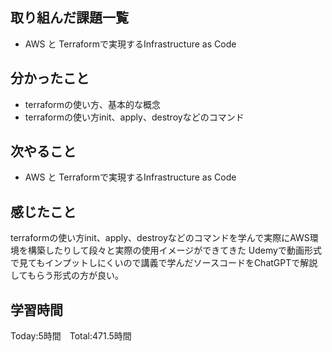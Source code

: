## 取り組んだ課題一覧

- AWS と Terraformで実現するInfrastructure as Code


## 分かったこと

- terraformの使い方、基本的な概念
- terraformの使い方init、apply、destroyなどのコマンド

## 次やること　

- AWS と Terraformで実現するInfrastructure as Code


## 感じたこと

 terraformの使い方init、apply、destroyなどのコマンドを学んで実際にAWS環境を構築したりして段々と実際の使用イメージができてきた
Udemyで動画形式で見てもインプットしにくいので講義で学んだソースコードをChatGPTで解説してもらう形式の方が良い。



## 学習時間

Today:5時間　Total:471.5時間